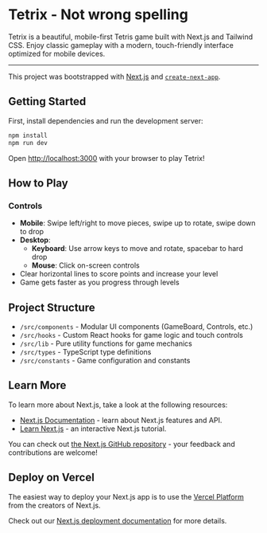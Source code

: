 
# Tetrix - Not wrong spelling

Tetrix is a beautiful, mobile-first Tetris game built with Next.js and Tailwind CSS. Enjoy classic gameplay with a modern, touch-friendly interface optimized for mobile devices.

---

This project was bootstrapped with [Next.js](https://nextjs.org) and [`create-next-app`](https://nextjs.org/docs/app/api-reference/cli/create-next-app).

## Getting Started

First, install dependencies and run the development server:

```bash
npm install
npm run dev
```

Open [http://localhost:3000](http://localhost:3000) with your browser to play Tetrix!

## How to Play

### Controls
- **Mobile**: Swipe left/right to move pieces, swipe up to rotate, swipe down to drop
- **Desktop**: 
  - **Keyboard**: Use arrow keys to move and rotate, spacebar to hard drop
  - **Mouse**: Click on-screen controls
- Clear horizontal lines to score points and increase your level
- Game gets faster as you progress through levels

## Project Structure

- `/src/components` - Modular UI components (GameBoard, Controls, etc.)
- `/src/hooks` - Custom React hooks for game logic and touch controls
- `/src/lib` - Pure utility functions for game mechanics
- `/src/types` - TypeScript type definitions
- `/src/constants` - Game configuration and constants

## Learn More

To learn more about Next.js, take a look at the following resources:

- [Next.js Documentation](https://nextjs.org/docs) - learn about Next.js features and API.
- [Learn Next.js](https://nextjs.org/learn) - an interactive Next.js tutorial.

You can check out [the Next.js GitHub repository](https://github.com/vercel/next.js) - your feedback and contributions are welcome!

## Deploy on Vercel

The easiest way to deploy your Next.js app is to use the [Vercel Platform](https://vercel.com/new?utm_medium=default-template&filter=next.js&utm_source=create-next-app&utm_campaign=create-next-app-readme) from the creators of Next.js.

Check out our [Next.js deployment documentation](https://nextjs.org/docs/app/building-your-application/deploying) for more details.

